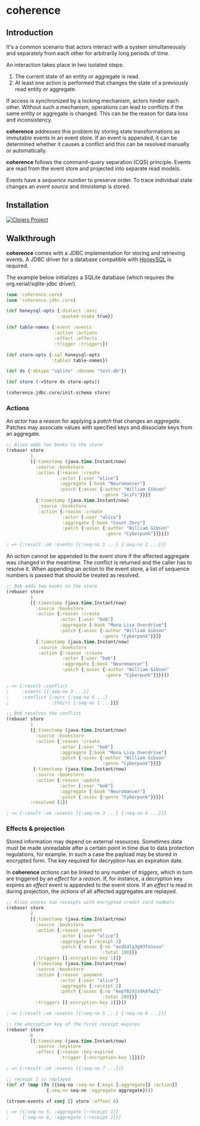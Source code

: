 # coherence

## Introduction

It's a common scenario that actors interact with a system simultaneously and separately from each other for arbitrarily long periods of time.

An interaction takes place in two isolated steps:

1. The current state of an entity or aggregate is read.
2. At least one action is performed that changes the state of a previously read entity or aggregate.

If access is synchronized by a locking mechanism, actors hinder each other. Without such a mechanism, operations can lead to conflicts if the same entity or aggregate is changed. This can be the reason for data loss and inconsistency.

**coherence** addresses this problem by storing state transformations as immutable events in an event store. If an event is appended, it can be determined whether it causes a conflict and this can be resolved manually or automatically.

**coherence** follows the command-query separation (CQS) principle. Events are read from the event store and projected into separate read models.

Events have a *sequence number* to preserve order. To trace individual state changes an *event source* and *timestamp* is stored.

## Installation

[![Clojars Project](https://img.shields.io/clojars/v/de.dixieflatline/coherence.svg?include_prereleases)](https://clojars.org/de.dixieflatline/coherence)

## Walkthrough

**coherence** comes with a JDBC implementation for storing and retrieving events. A JDBC driver for a database compatible with [HoneySQL](https://github.com/seancorfield/honeysql) is required.

The example below initializes a SQLite database (which requires the org.xerial/sqlite-jdbc driver).

```clojure
(use 'coherence.core)
(use 'coherence.jdbc.core)

(def honeysql-opts {:dialect :ansi
                    :quoted-snake true})

(def table-names {:event :events
                  :action :actions
                  :effect :effects
                  :trigger :triggers})

(def store-opts {:sql honeysql-opts
                 :tables table-names})

(def ds {:dbtype "sqlite" :dbname "test.db"})

(def store (->Store ds store-opts))

(coherence.jdbc.core/init-schema store)
```

### Actions

An *actor* has a *reason* for applying a *patch* that changes an *aggregate*. Patches may associate values with specified keys and dissociate keys from an aggregate.

```clojure
;; Alice adds two books to the store
(rebase! store
         1
         [{:timestamp (java.time.Instant/now)
           :source :bookstore
           :action {:reason :create
                    :actor [:user "alice"]
                    :aggregate [:book "Neuromancer"]
                    :patch {:assoc {:author "William Gibson"
                                    :genre "SciFi"}}}}
           {:timestamp (java.time.Instant/now)
            :source :bookstore
            :action {:reason :create
                     :actor [:user "alice"]
                     :aggregate [:book "Count Zero"]
                     :patch {:assoc {:author "William Gibson"
                                     :genre "Cyberpunk"}}}}])

; => {:result :ok :events [{:seq-no 1 ...} {:seq-no 2 ...}]}
```

An *action* cannot be appended to the event store if the affected aggregate was changed in the meantime. The conflict is returned and the caller has to resolve it. When appending an *action* to the event store, a list of sequence numbers is passed that should be treated as resolved.

```clojure
;; Bob adds two books to the store
(rebase! store
         1
         [{:timestamp (java.time.Instant/now)
           :source :bookstore
           :action {:reason :create
                    :actor [:user "bob"]
                    :aggregate [:book "Mona Lisa Overdrive"]
                    :patch {:assoc {:author "William Gibson"
                                    :genre "Cyberpunk"}}}}
           {:timestamp (java.time.Instant/now)
            :source :bookstore
            :action {:reason :create
                     :actor [:user "bob"]
                     :aggregate [:book "Neuromancer"]
                     :patch {:assoc {:author "William Gibson"
                                     :genre "Cyberpunk"}}}}])

; => {:result :conflict
;     :events [{:seq-no 3 ...}]
;     :conflict {:ours {:seq-no 4 ...}
;                :theirs {:seq-no 1 ...}}}

;; Bob resolves the conflict
(rebase! store
         1
         [{:timestamp (java.time.Instant/now)
           :source :bookstore
           :action {:reason :create
                    :actor [:user "bob"]
                    :aggregate [:book "Mona Lisa Overdrive"]
                    :patch {:assoc {:author "William Gibson"
                                    :genre "Cyberpunk"}}}}
          {:timestamp (java.time.Instant/now)
           :source :bookstore
           :action {:reason :update
                    :actor [:user "bob"]
                    :aggregate [:book "Neuromancer"]
                    :patch {:assoc {:genre "Cyberpunk"}}}}]
         :resolved [1])

; => {:result :ok :events [{:seq-no 3 ...} {:seq-no 4 ...}]}
```

### Effects & projection

Stored information may depend on external resources. Sometimes data must be made unreadable after a certain point in time due to data protection regulations, for example. In such a case the payload may be stored in encrypted form. The key required for decryption has an expiration date.

In **coherence** *actions* can be linked to any number of *triggers*, which in turn are triggered by an *effect* for a *reason*. If, for instance, a decryption key expires an *effect* event is appended to the event store. If an *effect* is read in during projection, the *actions* of all affected aggregates are replayed.

```clojure
;; Alice stores two receipts with encrypted credit card numbers
(rebase! store
         2
         [{:timestamp (java.time.Instant/now)
           :source :bookstore
           :action {:reason :payment
                    :actor [:user "alice"]
                    :aggregate [:receipt 1]
                    :patch {:assoc {:no "avd2dlg3g93fm1osu"
                                    :total 100}}}
           :triggers [[:encryption-key 1]]}
          {:timestamp (java.time.Instant/now)
           :source :bookstore
           :action {:reason :payment
                    :actor [:user "alice"]
                    :aggregate [:receipt 2]
                    :patch {:assoc {:no "kepf62djsdk8fw21"
                                    :total 200}}}
           :triggers [[:encryption-key 2]]}])

; => {:result :ok :events [{:seq-no 5 ...} {:seq-no 6 ...}]}

;; the encryption key of the first receipt expires
(rebase! store
         6
         [{:timestamp (java.time.Instant/now)
           :source :keystore
           :effect {:reason :key-expired
                    :trigger [:encryption-key 1]}}])

; => {:result :ok :events [{:seq-no 7 ...}]}

;; receipt 1 is replayed
(def xf (map (fn [{seq-no :seq-no {:keys [:aggregate]} :action}]
               {:seq-no seq-no :aggregate aggregate})))

(stream-events xf conj [] store :offset 6)

; => [{:seq-no 5, :aggregate [:receipt 1]}
;     {:seq-no 6, :aggregate [:receipt 2]}]
```